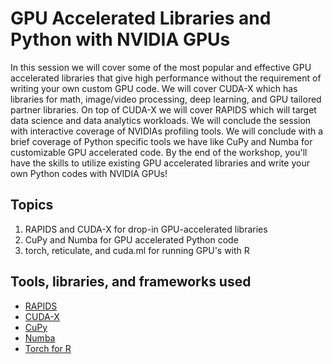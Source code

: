 # GPU Accelerated Libraries and Python with NVIDIA GPUs

In this session we will cover some of the most popular and effective GPU accelerated libraries that give high performance without the requirement of writing your own custom GPU code. We will cover CUDA-X which has libraries for math, image/video processing, deep learning, and GPU tailored partner libraries. On top of CUDA-X we will cover RAPIDS which will target data science and data analytics workloads. We will conclude the session with interactive coverage of NVIDIAs profiling tools. We will conclude with a brief coverage of Python specific tools we have like CuPy and Numba for customizable GPU accelerated code. By the end of the workshop, you'll have the skills to utilize existing GPU accelerated libraries and write your own Python codes with NVIDIA GPUs!

## Topics

1. RAPIDS and CUDA-X for drop-in GPU-accelerated libraries
2. CuPy and Numba for GPU accelerated Python code
3. torch, reticulate, and cuda.ml for running GPU's with R

## Tools, libraries, and frameworks used

* [RAPIDS](https://rapids.ai/)
* [CUDA-X](https://developer.nvidia.com/gpu-accelerated-libraries)
* [CuPy](https://cupy.dev/)
* [Numba](https://numba.readthedocs.io/en/stable/)
* [Torch for R](https://torch.mlverse.org/)
